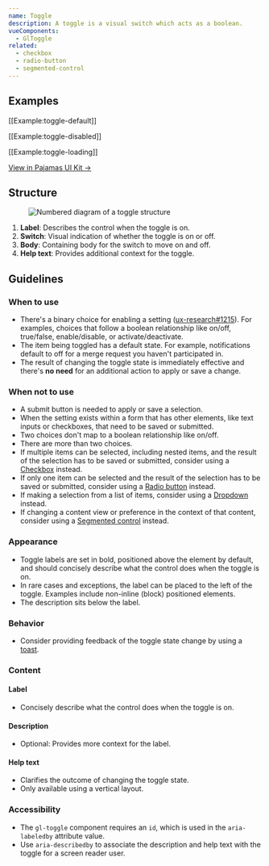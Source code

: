 ```yaml
---
name: Toggle
description: A toggle is a visual switch which acts as a boolean.
vueComponents:
  - GlToggle
related:
  - checkbox
  - radio-button
  - segmented-control
---
```


## Examples

[[Example:toggle-default]]

[[Example:toggle-disabled]]

[[Example:toggle-loading]]

[View in Pajamas UI Kit →](https://www.figma.com/file/qEddyqCrI7kPSBjGmwkZzQ/Pajamas-UI-Kit?node-id=425%3A140)

## Structure

<figure class="figure" role="figure" aria-label="Toggle structure">
  <img class="figure-img" src="/img/toggle-structure.svg" alt="Numbered diagram of a toggle structure" role="img" />
</figure>

1. **Label**: Describes the control when the toggle is on.
1. **Switch**: Visual indication of whether the toggle is on or off. 
1. **Body**: Containing body for the switch to move on and off.
1. **Help text**: Provides additional context for the toggle.

## Guidelines

### When to use

- There's a binary choice for enabling a setting ([ux-research#1215](https://gitlab.com/gitlab-org/ux-research/-/issues/1215#note_492752885)). For examples, choices that follow a boolean relationship like on/off, true/false, enable/disable, or activate/deactivate.
- The item being toggled has a default state. For example, notifications default to off for a merge request you haven't participated in. 
- The result of changing the toggle state is immediately effective and there's **no need** for an additional action to apply or save a change.

### When not to use

- A submit button is needed to apply or save a selection.
- When the setting exists within a form that has other elements, like text inputs or checkboxes, that need to be saved or submitted.
- Two choices don't map to a boolean relationship like on/off.
- There are more than two choices.
- If multiple items can be selected, including nested items, and the result of the selection has to be saved or submitted, consider using a [Checkbox](/components/checkbox) instead.
- If only one item can be selected and the result of the selection has to be saved or submitted, consider using a [Radio button](/components/radio-button) instead.
- If making a selection from a list of items, consider using a [Dropdown](/components/dropdown) instead.
- If changing a content view or preference in the context of that content, consider using a [Segmented control](/components/segmented-control) instead.

### Appearance

- Toggle labels are set in bold, positioned above the element by default, and should concisely describe what the control does when the toggle is on.
- In rare cases and exceptions, the label can be placed to the left of the toggle. Examples include non-inline (block) positioned elements.
- The description sits below the label.

### Behavior

- Consider providing feedback of the toggle state change by using a [toast](/components/toast).

### Content

#### Label

 - Concisely describe what the control does when the toggle is on.

 #### Description

 - Optional: Provides more context for the label.

#### Help text

- Clarifies the outcome of changing the toggle state.
- Only available using a vertical layout.

### Accessibility

- The `gl-toggle` component requires an `id`, which is used in the `aria-labeledby` attribute value.
- Use `aria-describedby` to associate the description and help text with the toggle for a screen reader user.
